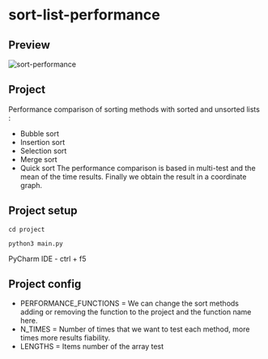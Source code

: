 # sort-list-performance
## Preview
![sort-performance](https://user-images.githubusercontent.com/73613120/146683375-454c895a-f168-4616-8be6-78ed03a3d69f.png)

## Project
Performance comparison of sorting methods with sorted and unsorted lists :
- Bubble sort
- Insertion sort
- Selection sort
- Merge sort
- Quick sort
The performance comparison is based in multi-test and the mean of the time results.
Finally we obtain the result in a coordinate graph.

## Project setup
```
cd project
```
```
python3 main.py
```
PyCharm IDE - ctrl + f5

## Project config
- PERFORMANCE_FUNCTIONS = We can change the sort methods adding or removing the function to the project and the function name here.
- N_TIMES = Number of times that we want to test each method, more times more results fiability.
- LENGTHS = Items number of the array test
